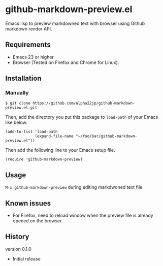 # github-markdown-preview.el

Emacs lisp to preview markdowned text with browser using Github markdown render API.

## Requirements

* Emacs 23 or higher.
* Browser (Tested on Firefox and Chrome for Linux).

## Installation

### Manually

``` shell
$ git clone https://github.com/alpha22jp/github-markdown-preview.el.git
```

Then, add the directory you put this package to `load-path` of your Emacs like below.

``` emacs-lisp
(add-to-list 'load-path
             (expand-file-name "~/foo/bar/github-markdown-preview.el"))
```

Then add the following line to your Emacs setup file.

``` emacs-lisp
(require 'github-markdown-preview)
```

## Usage

`M-x github-markdown-preview` during editing markdwoned text file.

## Known issues

* For Firefox, need to reload window when the preview file is already opened on the browser.

## History

version 0.1.0

* Initial release
